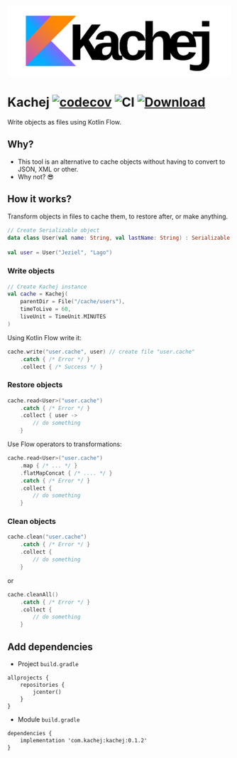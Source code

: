 ![](logo_kachej.png)
# Kachej [![codecov](https://codecov.io/gh/jeziellago/kachej/branch/master/graph/badge.svg)](https://codecov.io/gh/jeziellago/kachej) ![CI](https://github.com/jeziellago/kachej/workflows/CI/badge.svg?branch=master)  [ ![Download](https://api.bintray.com/packages/jeziellago/kachej/kachej/images/download.svg) ](https://bintray.com/jeziellago/kachej/kachej/_latestVersion)

Write objects as files using Kotlin Flow.
## Why?
- This tool is an alternative to cache objects without having to convert to JSON, XML or other.
- Why not? 😎

## How it works?
Transform objects in files to cache them, to restore after, or make anything.
```kotlin
// Create Serializable object
data class User(val name: String, val lastName: String) : Serializable

val user = User("Jeziel", "Lago")
```
### Write objects
```kotlin
// Create Kachej instance
val cache = Kachej(
    parentDir = File("/cache/users"), 
    timeToLive = 60, 
    liveUnit = TimeUnit.MINUTES
)
```
Using Kotlin Flow write it:
```kotlin
cache.write("user.cache", user) // create file "user.cache"
    .catch { /* Error */ }
    .collect { /* Success */ }

```
### Restore objects
```kotlin
cache.read<User>("user.cache")
    .catch { /* Error */ }
    .collect { user ->
        // do something
    }
```
Use Flow operators to transformations:
```kotlin
cache.read<User>("user.cache")
    .map { /* ... */ }
    .flatMapConcat { /* .... */ }
    .catch { /* Error */ }
    .collect { 
        // do something
    }
```
### Clean objects
```kotlin
cache.clean("user.cache")
    .catch { /* Error */ }
    .collect { 
        // do something
    }
```
or
```kotlin
cache.cleanAll()
    .catch { /* Error */ }
    .collect { 
        // do something
    }
```
## Add dependencies
- Project `build.gradle` 
```
allprojects {
    repositories {
        jcenter()
    }
}
```
- Module `build.gradle` 
```
dependencies {
    implementation 'com.kachej:kachej:0.1.2'
}
```
